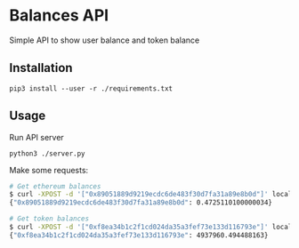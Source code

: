 # Balances API

Simple API to show user balance and token balance

## Installation

```
pip3 install --user -r ./requirements.txt
```

## Usage

Run API server
```
python3 ./server.py
```

Make some requests:

```bash
# Get ethereum balances
$ curl -XPOST -d '["0x89051889d9219ecdc6de483f30d7fa31a89e8b0d"]' localhost:5000/balances/
{"0x89051889d9219ecdc6de483f30d7fa31a89e8b0d": 0.4725110100000034}

# Get token balances
$ curl -XPOST -d '["0xf8ea34b1c2f1cd024da35a3fef73e133d116793e"]' localhost:5000/token_balances/0x00c6659f0aae093910a5609cfaaabac5c0b57995
{"0xf8ea34b1c2f1cd024da35a3fef73e133d116793e": 4937960.494488163}
```